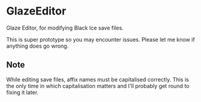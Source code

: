 
# GlazeEditor
Glaze Editor, for modifying Black Ice save files.

This is super prototype so you may encounter issues.
Please let me know if anything does go wrong.

## Note
While editing save files, affix names must be capitalised correctly.
This is the only time in which capitalisation matters and I'll probably get round to fixing it later.
